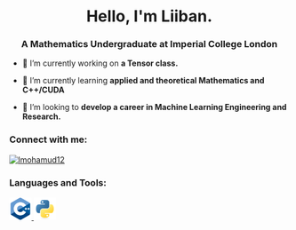 <h1 align="center">Hello, I'm Liiban.</h1>
<h3 align="center">A Mathematics Undergraduate at Imperial College London</h3>

- 🔭 I’m currently working on **a Tensor class.**

- 🌱 I’m currently learning **applied and theoretical Mathematics and C++/CUDA**

- 🤝 I’m looking to **develop a career in Machine Learning Engineering and Research.**

<h3 align="left">Connect with me:</h3>
<p align="left">
<a href="https://linkedin.com/in/lmohamud12" target="blank"><img align="center" src="https://raw.githubusercontent.com/rahuldkjain/github-profile-readme-generator/master/src/images/icons/Social/linked-in-alt.svg" alt="lmohamud12" height="30" width="40" /></a>
</p>

<h3 align="left">Languages and Tools:</h3>
<p align="left"> <a href="https://www.w3schools.com/cpp/" target="_blank" rel="noreferrer"> <img src="https://raw.githubusercontent.com/devicons/devicon/master/icons/cplusplus/cplusplus-original.svg" alt="cplusplus" width="40" height="40"/> </a> <a href="https://www.python.org" target="_blank" rel="noreferrer"> <img src="https://raw.githubusercontent.com/devicons/devicon/master/icons/python/python-original.svg" alt="python" width="40" height="40"/> </a> </p>
